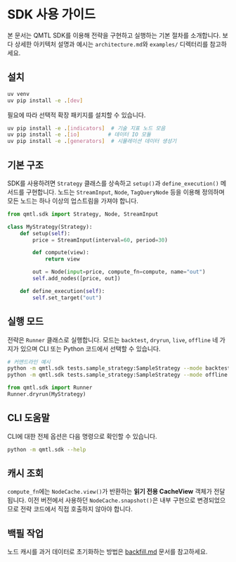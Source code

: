 # SDK 사용 가이드

본 문서는 QMTL SDK를 이용해 전략을 구현하고 실행하는 기본 절차를 소개합니다. 보다 상세한 아키텍처 설명과 예시는 `architecture.md`와 `examples/` 디렉터리를 참고하세요.

## 설치

```bash
uv venv
uv pip install -e .[dev]
```

필요에 따라 선택적 확장 패키지를 설치할 수 있습니다.

```bash
uv pip install -e .[indicators]  # 기술 지표 노드 모음
uv pip install -e .[io]         # 데이터 IO 모듈
uv pip install -e .[generators]  # 시뮬레이션 데이터 생성기
```

## 기본 구조

SDK를 사용하려면 `Strategy` 클래스를 상속하고 `setup()`과 `define_execution()` 메서드를 구현합니다. 노드는 `StreamInput`, `Node`, `TagQueryNode` 등을 이용해 정의하며 모든 노드는 하나 이상의 업스트림을 가져야 합니다.

```python
from qmtl.sdk import Strategy, Node, StreamInput

class MyStrategy(Strategy):
    def setup(self):
        price = StreamInput(interval=60, period=30)

        def compute(view):
            return view

        out = Node(input=price, compute_fn=compute, name="out")
        self.add_nodes([price, out])

    def define_execution(self):
        self.set_target("out")
```

## 실행 모드

전략은 `Runner` 클래스로 실행합니다. 모드는 `backtest`, `dryrun`, `live`, `offline` 네 가지가 있으며 CLI 또는 Python 코드에서 선택할 수 있습니다.

```bash
# 커맨드라인 예시
python -m qmtl.sdk tests.sample_strategy:SampleStrategy --mode backtest --start-time 2024-01-01 --end-time 2024-02-01
python -m qmtl.sdk tests.sample_strategy:SampleStrategy --mode offline
```

```python
from qmtl.sdk import Runner
Runner.dryrun(MyStrategy)
```

## CLI 도움말

CLI에 대한 전체 옵션은 다음 명령으로 확인할 수 있습니다.

```bash
python -m qmtl.sdk --help
```

## 캐시 조회

`compute_fn`에는 `NodeCache.view()`가 반환하는 **읽기 전용 CacheView** 객체가
전달됩니다. 이전 버전에서 사용하던 `NodeCache.snapshot()`은 내부 구현으로
변경되었으므로 전략 코드에서 직접 호출하지 않아야 합니다.

## 백필 작업

노드 캐시를 과거 데이터로 초기화하는 방법은
[backfill.md](backfill.md) 문서를 참고하세요.

